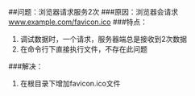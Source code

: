 ##问题：浏览器请求服务2次
###原因：浏览器会请求 www.example.com/favicon.ico
###特点：
1. 调试数据时，一个请求，服务器端总是接收到2次数据
2. 在命令行下直接执行文件，不存在此问题

###解决：
1. 在根目录下增加favicon.ico文件
